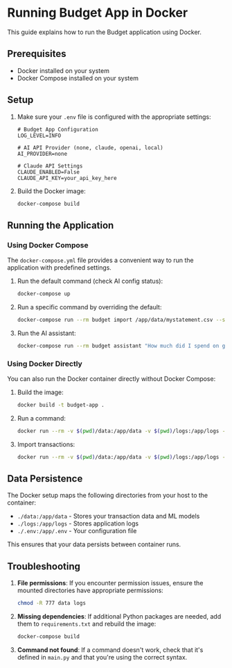 # Running Budget App in Docker

This guide explains how to run the Budget application using Docker.

## Prerequisites

- Docker installed on your system
- Docker Compose installed on your system

## Setup

1. Make sure your `.env` file is configured with the appropriate settings:
   ```
   # Budget App Configuration
   LOG_LEVEL=INFO
   
   # AI API Provider (none, claude, openai, local)
   AI_PROVIDER=none
   
   # Claude API Settings
   CLAUDE_ENABLED=False
   CLAUDE_API_KEY=your_api_key_here
   ```

2. Build the Docker image:
   ```bash
   docker-compose build
   ```

## Running the Application

### Using Docker Compose

The `docker-compose.yml` file provides a convenient way to run the application with predefined settings.

1. Run the default command (check AI config status):
   ```bash
   docker-compose up
   ```

2. Run a specific command by overriding the default:
   ```bash
   docker-compose run --rm budget import /app/data/mystatement.csv --source "My Bank"
   ```

3. Run the AI assistant:
   ```bash
   docker-compose run --rm budget assistant "How much did I spend on groceries last month?"
   ```

### Using Docker Directly

You can also run the Docker container directly without Docker Compose:

1. Build the image:
   ```bash
   docker build -t budget-app .
   ```

2. Run a command:
   ```bash
   docker run --rm -v $(pwd)/data:/app/data -v $(pwd)/logs:/app/logs -v $(pwd)/.env:/app/.env budget-app ai-config --status
   ```

3. Import transactions:
   ```bash
   docker run --rm -v $(pwd)/data:/app/data -v $(pwd)/logs:/app/logs -v $(pwd)/.env:/app/.env budget-app import /app/data/mystatement.csv --source "My Bank"
   ```

## Data Persistence

The Docker setup maps the following directories from your host to the container:

- `./data:/app/data` - Stores your transaction data and ML models
- `./logs:/app/logs` - Stores application logs
- `./.env:/app/.env` - Your configuration file

This ensures that your data persists between container runs.

## Troubleshooting

1. **File permissions**: If you encounter permission issues, ensure the mounted directories have appropriate permissions:
   ```bash
   chmod -R 777 data logs
   ```

2. **Missing dependencies**: If additional Python packages are needed, add them to `requirements.txt` and rebuild the image:
   ```bash
   docker-compose build
   ```

3. **Command not found**: If a command doesn't work, check that it's defined in `main.py` and that you're using the correct syntax.